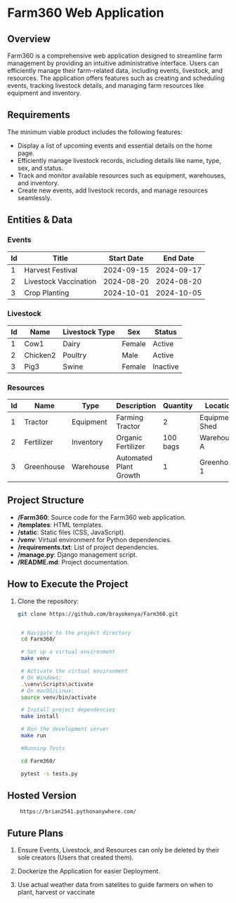 # Farm360 Web Application

## Overview

Farm360 is a comprehensive web application designed to streamline farm management by providing an intuitive administrative interface. Users can efficiently manage their farm-related data, including events, livestock, and resources. The application offers features such as creating and scheduling events, tracking livestock details, and managing farm resources like equipment and inventory.

## Requirements

The minimum viable product includes the following features:

- Display a list of upcoming events and essential details on the home page.
- Efficiently manage livestock records, including details like name, type, sex, and status.
- Track and monitor available resources such as equipment, warehouses, and inventory.
- Create new events, add livestock records, and manage resources seamlessly.

## Entities & Data

### Events

| Id | Title                | Start Date  | End Date    |
|----|----------------------|-------------|-------------|
| 1  | Harvest Festival     | 2024-09-15  | 2024-09-17  |
| 2  | Livestock Vaccination| 2024-08-20  | 2024-08-20  |
| 3  | Crop Planting        | 2024-10-01  | 2024-10-05  |

### Livestock

| Id | Name    | Livestock Type | Sex    | Status  |
|----|---------|-----------------|--------|---------|
| 1  | Cow1    | Dairy           | Female | Active  |
| 2  | Chicken2| Poultry         | Male   | Active  |
| 3  | Pig3    | Swine           | Female | Inactive|

### Resources

| Id | Name         | Type      | Description                  | Quantity | Location      |
|----|--------------|-----------|------------------------------|----------|---------------|
| 1  | Tractor      | Equipment | Farming Tractor              | 2        | Equipment Shed|
| 2  | Fertilizer   | Inventory | Organic Fertilizer           | 100 bags | Warehouse A   |
| 3  | Greenhouse   | Warehouse | Automated Plant Growth       | 1        | Greenhouse 1  |

## Project Structure

- **/Farm360**: Source code for the Farm360 web application.
- **/templates**: HTML templates.
- **/static**: Static files (CSS, JavaScript).
- **/venv**: Virtual environment for Python dependencies.
- **/requirements.txt**: List of project dependencies.
- **/manage.py**: Django management script.
- **/README.md**: Project documentation.

## How to Execute the Project

1. Clone the repository:

   ```bash
   git clone https://github.com/brayokenya/Farm360.git


    # Navigate to the project directory
    cd Farm360/

    # Set up a virtual environment
    make venv

    # Activate the virtual environment
    # On Windows:
    .\venv\Scripts\activate
    # On macOS/Linux:
    source venv/bin/activate

    # Install project dependencies
    make install

    # Run the development server
    make run

    #Running Tests

    cd Farm360/

    pytest -s tests.py

   
## Hosted Version

```
    https://brian2541.pythonanywhere.com/

```
## Future Plans


1. Ensure Events, Livestock, and Resources can only be deleted by their sole creators (Users that created them).

2. Dockerize the Application for easier Deployment.

3. Use actual weather data from satelites to guide farmers on when to plant, harvest or vaccinate